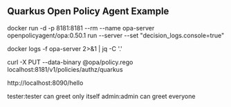 Quarkus Open Policy Agent Example
---

docker run -d -p 8181:8181 --rm --name opa-server openpolicyagent/opa:0.50.1 run --server --set "decision_logs.console=true"

docker logs -f opa-server 2>&1 | jq  -C '.'

curl -X PUT --data-binary @opa/policy.rego  localhost:8181/v1/policies/authz/quarkus 

http://localhost:8090/hello

tester:tester can greet only itself
admin:admin can greet everyone
